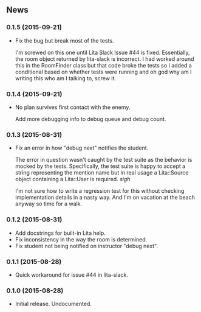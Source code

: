 ## News

### 0.1.5 (2015-09-21)

* Fix the bug but break most of the tests.

  I'm screwed on this one until Lita Slack Issue #44 is fixed.
  Essentially, the room object returned by lita-slack is incorrect.
  I had worked around this in the RoomFinder class but that code broke
  the tests so I added a conditional based on whether tests were running
  and oh god why am I writing this who am I talking to, screw it.

### 0.1.4 (2015-09-21)

* No plan survives first contact with the enemy.

  Add more debugging info to debug queue and debug count.

### 0.1.3 (2015-08-31)

* Fix an error in how "debug next" notifies the student.

  The error in question wasn't caught by the test suite
  as the behavior is mocked by the tests. Specifically,
  the test suite is happy to accept a string representing
  the mention name but in real usage a Lita::Source object
  containing a Lita::User is required. *sigh*

  I'm not sure how to write a regression test for this
  without checking implementation details in a nasty way.
  And I'm on vacation at the beach anyway so time for a walk.

### 0.1.2 (2015-08-31)

* Add docstrings for built-in Lita help.
* Fix inconsistency in the way the room is determined.
* Fix student not being notified on instructor "debug next".

### 0.1.1 (2015-08-28)

* Quick workaround for issue #44 in lita-slack.

### 0.1.0 (2015-08-28)

* Initial release. Undocumented.
